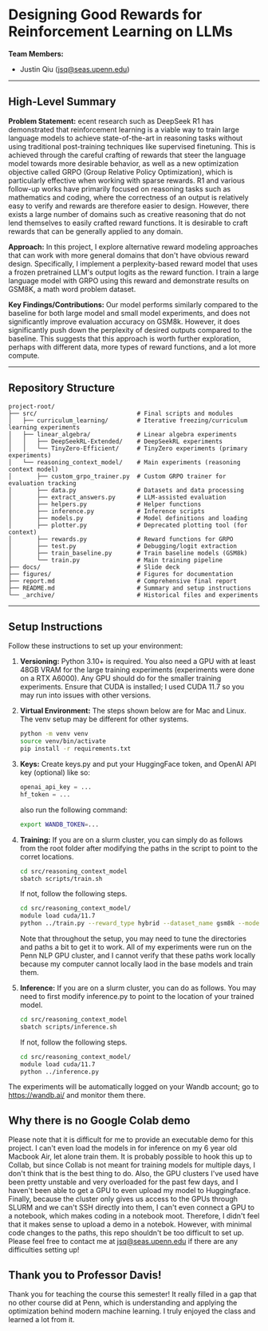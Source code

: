 # Designing Good Rewards for Reinforcement Learning on LLMs

**Team Members:**

* Justin Qiu (jsq@seas.upenn.edu)

---

## High-Level Summary

**Problem Statement:** ecent research such as DeepSeek R1 has demonstrated that reinforcement learning is a viable way to train large language models to achieve state-of-the-art in reasoning tasks without using traditional post-training techniques like supervised finetuning. This is achieved through the careful crafting of rewards that steer the language model towards more desirable behavior, as well as a new optimization objective called GRPO (Group Relative Policy Optimization), which is particularly effective when working with sparse rewards. R1 and various follow-up works have primarily focused on reasoning tasks such as mathematics and coding, where the correctness of an output is relatively easy to verify and rewards are therefore easier to design. However, there exists a large number of domains such as creative reasoning that do not lend themselves to easily crafted reward functions. It is desirable to craft rewards that can be generally applied to any domain.

**Approach:** In this project, I explore alternative reward modeling approaches that can work with more general domains that don't have obvious reward design. Specifically, I implement a perplexity-based reward model that uses a frozen pretrained LLM's output logits as the reward function. I train a large language model with GRPO using this reward and demonstrate results on GSM8K, a math word problem dataset. 

**Key Findings/Contributions:** Our model performs similarly compared to the baseline for both large model and small model experiments, and does not significantly improve evaluation accuracy on GSM8k. However, it does significantly push down the perplexity of desired outputs compared to the baseline. This suggests that this approach is worth further exploration, perhaps with different data, more types of reward functions, and a lot more compute.

---

## Repository Structure

```
project-root/
├── src/                            # Final scripts and modules
│   ├── curriculum_learning/        # Iterative freezing/curriculum learning experiments
│   ├── linear_algebra/             # Linear algebra experiments
│   │   ├── DeepSeekRL-Extended/    # DeepSeekRL experiments
│   │   └── TinyZero-Efficient/     # TinyZero experiments (primary experiments)
│   └── reasoning_context_model/    # Main experiments (reasoning context model)
│       ├── custom_grpo_trainer.py  # Custom GRPO trainer for evaluation tracking
│       ├── data.py                 # Datasets and data processing
│       ├── extract_answers.py      # LLM-assisted evaluation
│       ├── helpers.py              # Helper functions
│       ├── inference.py            # Inference scripts
│       ├── models.py               # Model definitions and loading
│       ├── plotter.py              # Deprecated plotting tool (for context)
│       ├── rewards.py              # Reward functions for GRPO
│       ├── test.py                 # Debugging/logit extraction
│       ├── train_baseline.py       # Train baseline models (GSM8k)
│       └── train.py                # Main training pipeline
├── docs/                           # Slide deck
├── figures/                        # Figures for documentation
├── report.md                       # Comprehensive final report
├── README.md                       # Summary and setup instructions
└── _archive/                       # Historical files and experiments
```
---

## Setup Instructions

Follow these instructions to set up your environment:

1. **Versioning:** Python 3.10+ is required. You also need a GPU with at least 48GB VRAM for the large training experiments (experiments were done on a RTX A6000). Any GPU should do for the smaller training experiments. Ensure that CUDA is installed; I used CUDA 11.7 so you may run into issues with other versions. 

2. **Virtual Environment:** The steps shown below are for Mac and Linux. The venv setup may be different for other systems.

   ```bash
   python -m venv venv
   source venv/bin/activate
   pip install -r requirements.txt
   ```

3. **Keys:** Create keys.py and put your HuggingFace token, and OpenAI API key (optional) like so:
   ```python
   openai_api_key = ...
   hf_token = ...
   ```
   also run the following command:
   ```bash
   export WANDB_TOKEN=...
   ```

4. **Training:** If you are on a slurm cluster, you can simply do as follows from the root folder after modifying the paths in the script to point to the corret locations.
   ```bash
   cd src/reasoning_context_model
   sbatch scripts/train.sh
   ```

   If not, follow the following steps.
   ```bash
   cd src/reasoning_context_model/
   module load cuda/11.7
   python ../train.py --reward_type hybrid --dataset_name gsm8k --model base
   ```

   Note that throughout the setup, you may need to tune the directories and paths a bit to get it to work. All of my experiments were run on the Penn NLP GPU cluster, and I cannot verify that these paths work locally because my computer cannot locally laod in the base models and train them.

5. **Inference:** If you are on a slurm cluster, you can do as follows. You may need to first modify inference.py to point to the location of your trained model.
   ```bash
   cd src/reasoning_context_model
   sbatch scripts/inference.sh
   ```

   If not, follow the following steps.
   ```bash
   cd src/reasoning_context_model/
   module load cuda/11.7
   python ../inference.py
   ```

The experiments will be automatically logged on your Wandb account; go to https://wandb.ai/ and monitor them there.

## Why there is no Google Colab demo

Please note that it is difficult for me to provide an executable demo for this project. I can't even load the models in for inference on my 6 year old Macbook Air, let alone train them. It is probably possible to hook this up to Collab, but since Collab is not meant for training models for multiple days, I don't think that is the best thing to do. Also, the GPU clusters I've used have been pretty unstable and very overloaded for the past few days, and I haven't been able to get a GPU to even upload my model to Huggingface. Finally, because the cluster only gives us access to the GPUs through SLURM and we can't SSH directly into them, I can't even connect a GPU to a notebook, which makes coding in a notebook moot. Therefore, I didn't feel that it makes sense to upload a demo in a notebok. However, with minimal code changes to the paths, this repo shouldn't be too difficult to set up. Please feel free to contact me at jsq@seas.upenn.edu if there are any difficulties setting up!

## Thank you to Professor Davis!

Thank you for teaching the course this semester! It really filled in a gap that no other course did at Penn, which is understanding and applying the optimization behind modern machine learning. I truly enjoyed the class and learned a lot from it.